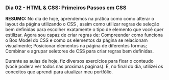 ### Dia 02 - HTML & CSS: Primeiros Passos em CSS

**RESUMO:** No dia de hoje, aprendemos na prática como como alterar o layout da página utilizando o CSS , assim como utilizar regras de seleção bem definidas para escolher exatamente o tipo de elemento que você quer estilizar. Agora sou capaz de criar regras de: Compreender como funciona o Box Model do CSS e como os elementos da página se relacionam visualmente; Posicionar elementos na página de diferentes formas; Combinar e agrupar seletores de CSS para criar regras bem definidas.

Durante as aulas de hoje, fiz diversos exercícios para fixar o conteudo (você podera ver todos nas proximas paginas). E, no final do dia, utilizei os conceitos que aprendi para atualizar meu portfólio.
